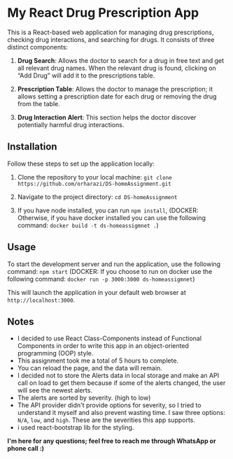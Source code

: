 # My React Drug Prescription App

This is a React-based web application for managing drug prescriptions, checking drug interactions, and searching for drugs. It consists of three distinct components:

1. **Drug Search**: Allows the doctor to search for a drug in free text and get all relevant drug names. When the relevant drug is found, clicking on “Add Drug” will add it to the prescriptions table.

2. **Prescription Table**: Allows the doctor to manage the prescription; it allows setting a prescription date for each drug or removing the drug from the table.

3. **Drug Interaction Alert**: This section helps the doctor discover potentially harmful drug interactions.

## Installation

Follow these steps to set up the application locally:

1. Clone the repository to your local machine: `git clone https://github.com/orharazi/DS-homeAssignment.git`

2. Navigate to the project directory: `cd DS-homeAssignment`

3. If you have node installed, you can run `npm install`,
   (DOCKER: Otherwise, if you have docker installed you can use the following command: `docker build -t ds-homeassigmnet .`)

## Usage

To start the development server and run the application, use the following command: `npm start`
(DOCKER: If you choose to run on docker use the following command: `docker run -p 3000:3000 ds-homeassigmnet`)

This will launch the application in your default web browser at `http://localhost:3000`.

## Notes

- I decided to use React Class-Components instead of Functional Components in order to write this app in an object-oriented programming (OOP) style.
- This assignment took me a total of 5 hours to complete.
- You can reload the page, and the data will remain.
- I decided not to store the Alerts data in local storage and make an API call on load to get them because if some of the alerts changed, the user will see the newest alerts.
- The alerts are sorted by severity. (high to low)
- The API provider didn't provide options for severity, so I tried to understand it myself and also prevent wasting time. I saw three options: `N/A`, `low`, and `high`. These are the severities this app supports.
- i used react-bootstrap lib for the styling.

**I'm here for any questions; feel free to reach me through WhatsApp or phone call :)**
